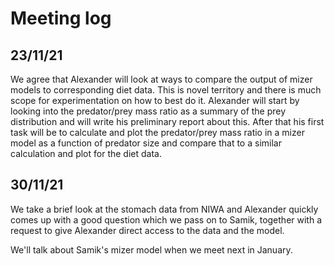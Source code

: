 # Meeting log

## 23/11/21

We agree that Alexander will look at ways to compare the output of mizer models to corresponding diet data.
This is novel territory and there is much scope for experimentation on how to best do it.
Alexander will start by looking into the predator/prey mass ratio as a summary of the prey distribution
and will write his preliminary report about this. After that his first task will be to calculate and plot the
predator/prey mass ratio in a mizer model as a function of predator size and compare that to a similar
calculation and plot for the diet data.

## 30/11/21

We take a brief look at the stomach data from NIWA and Alexander quickly
comes up with a good question which we pass on to Samik, together with a request
to give Alexander direct access to the data and the model. 

We'll talk about Samik's mizer model when we meet next in January.
